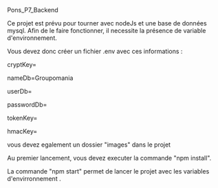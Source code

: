Pons_P7_Backend

Ce projet est prévu pour tourner avec nodeJs et une base de données mysql. Afin de le faire fonctionner, il necessite la présence de variable d'environnement.

Vous devez donc créer un fichier .env avec ces informations :

cryptKey=<String>

nameDb=Groupomania

userDb=<NomUtilisateurBDD>

passwordDb=<MotDePasseBDD>

tokenKey=<String>

hmacKey=<String>

vous devez egalement un dossier "images" dans le projet

Au premier lancement, vous devez executer la commande "npm install".

La commande "npm start" permet de lancer le projet avec les variables d'envirronnement
.
